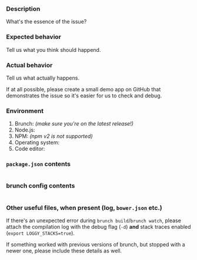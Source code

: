 ### Description

What's the essence of the issue?

### Expected behavior

Tell us what you think should happend.

### Actual behavior

Tell us what actually happens.

If at all possible, please create a small demo app on GitHub that demonstrates the issue so it's easier for us to check and debug.

### Environment

1. Brunch: *(make sure you're on the latest release!)*
1. Node.js:
1. NPM: *(npm v2 is not supported)*
1. Operating system:
1. Code editor:

### `package.json` contents

```json
```

### brunch config contents

```javascript
```

### Other useful files, when present (log, `bower.json` etc.)

If there's an unexpected error during `brunch build`/`brunch watch`, please attach the compilation log with the debug flag (`-d`) **and** stack traces enabled (`export LOGGY_STACKS=true`).

If something worked with previous versions of brunch, but stopped with a newer one, please include these details as well.

